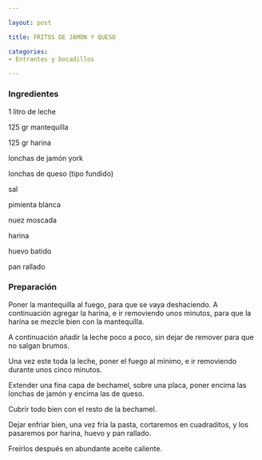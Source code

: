 ```yaml
---

layout: post

title: FRITOS DE JAMÓN Y QUESO

categories:
- Entrantes y bocadillos

---
```


<h3>Ingredientes</h3>

1 litro de leche

125 gr mantequilla

125 gr harina

lonchas de jamón york

lonchas de queso (tipo fundido)

sal

pimienta blanca

nuez moscada

harina

huevo batido

pan rallado

<h3>Preparación</h3>

Poner la mantequilla al fuego, para que se vaya deshaciendo. A continuación agregar la harina, e ir removiendo unos minutos, para que la harina se mezcle bien con la mantequilla.

A continuación añadir la leche poco a poco, sin dejar de remover para que no salgan brumos.

Una vez este toda la leche, poner el fuego al mínimo, e ir removiendo durante unos cinco minutos.

Extender una fina capa de bechamel, sobre una placa, poner encima las lonchas de jamón y encima las de queso.

Cubrir todo bien con el resto de la bechamel.

Dejar enfriar bien, una vez fría la pasta, cortaremos en cuadraditos, y los pasaremos por harina, huevo y pan rallado.

Freírlos después en abundante aceite caliente.